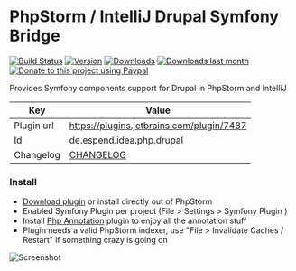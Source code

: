PhpStorm / IntelliJ Drupal Symfony Bridge
==========================
[![Build Status](https://travis-ci.org/Haehnchen/idea-php-drupal-symfony2-bridge.svg?branch=master)](https://travis-ci.org/Haehnchen/idea-php-drupal-symfony2-bridge)
[![Version](http://phpstorm.espend.de/badge/7487/version)](https://plugins.jetbrains.com/plugin/7487)
[![Downloads](http://phpstorm.espend.de/badge/7487/downloads)](https://plugins.jetbrains.com/plugin/7487)
[![Downloads last month](http://phpstorm.espend.de/badge/7487/last-month)](https://plugins.jetbrains.com/plugin/7487)
[![Donate to this project using Paypal](https://img.shields.io/badge/paypal-donate-yellow.svg)](https://www.paypal.com/cgi-bin/webscr?cmd=_s-xclick&hosted_button_id=5ZTGW6H4Y7MT8)

Provides Symfony components support for Drupal in PhpStorm and IntelliJ

Key         | Value
----------- | -----------
Plugin url  | https://plugins.jetbrains.com/plugin/7487
Id          | de.espend.idea.php.drupal
Changelog   | [CHANGELOG](CHANGELOG.md)

### Install
* [Download plugin](https://plugins.jetbrains.com/plugin/7487) or install directly out of PhpStorm
* Enabled Symfony Plugin per project (File > Settings > Symfony Plugin )
* Install [Php Annotation](http://plugins.jetbrains.com/plugin/7320) plugin to enjoy all the annotation stuff
* Plugin needs a valid PhpStorm indexer, use "File > Invalidate Caches / Restart" if something crazy is going on

![Screenshot](https://plugins.jetbrains.com/files/7487/screenshot_14576.png)



